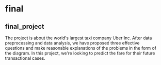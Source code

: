 # final
 ## final_project
 The project is about the world's largest taxi company Uber Inc. 
 After data preprocessing and data analysis, we have proposed three effective questions and make reasonable explanations of the problems in the form of the diagram. 
 In this project,  we're looking to predict the fare for their future transactional cases. 
